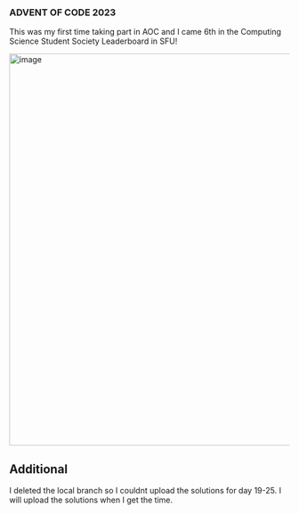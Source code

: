 ### ADVENT OF CODE 2023

This was my first time taking part in AOC and I came 6th in the Computing Science Student Society Leaderboard in SFU!

<img width="704" alt="image" src="https://github.com/Ad1tya-007/advent-of-code-2023/assets/50322978/0624a8c2-a109-4f7a-b44b-1d2b1af8c362">

## Additional

I deleted the local branch so I couldnt upload the solutions for day 19-25. I will upload the solutions when I get the time.
